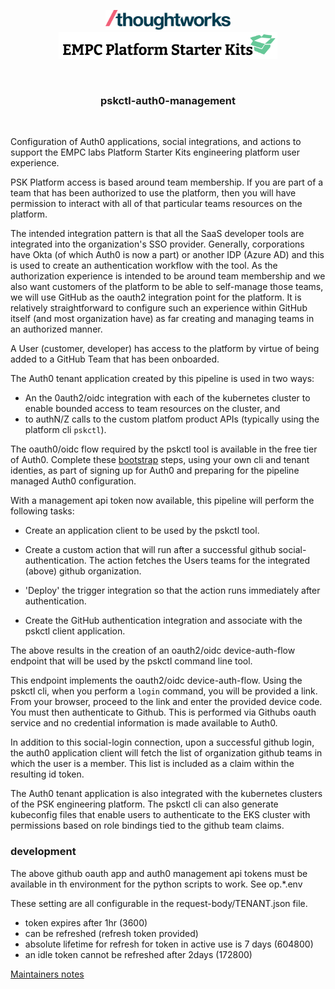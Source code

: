<div align="center">
	<p>
		<img alt="Thoughtworks Logo" src="https://raw.githubusercontent.com/ThoughtWorks-DPS/static/master/thoughtworks_flamingo_wave.png?sanitize=true" width=200 />
    <br />
		<img alt="DPS Title" src="https://raw.githubusercontent.com/ThoughtWorks-DPS/static/master/EMPCPlatformStarterKitsImage.png?sanitize=true" width=350/>
	</p>
  <br />
  <h3>pskctl-auth0-management</h3>
</div>
<br />

Configuration of Auth0 applications, social integrations, and actions to support the EMPC labs Platform Starter Kits engineering platform user experience.  

PSK Platform access is based around team membership. If you are part of a team that has been authorized to use the platform, then you will have permission to interact with all of that particular teams resources on the platform.  

The intended integration pattern is that all the SaaS developer tools are integrated into the organization's SSO provider. Generally, corporations have Okta (of which Auth0 is now a part) or another IDP (Azure AD) and this is used to create an authentication workflow with the tool. As the authorization experience is intended to be around team membership and we also want customers of the platform to be able to self-manage those teams, we will use GitHub as the oauth2 integration point for the platform. It is relatively straightforward to configure such an experience within GitHub itself (and most organization have) as far creating and managing teams in an authorized manner.  

A User (customer, developer) has access to the platform by virtue of being added to a GitHub Team that has been onboarded.  

The Auth0 tenant application created by this pipeline is used in two ways:  
- An the 0auth2/oidc integration with each of the kubernetes cluster to enable bounded access to team resources on the cluster, and
- to authN/Z calls to the custom platfom product APIs (typically using the platform cli `pskctl`).

The oauth0/oidc flow required by the pskctl tool is available in the free tier of Auth0. Complete these [bootstrap](doc/bootstrap.md) steps, using your own cli and tenant identies, as part of signing up for Auth0 and preparing for the pipeline managed Auth0 configuration.  

With a management api token now available, this pipeline will perform the following tasks:

* Create an application client to be used by the pskctl tool.

* Create a custom action that will run after a successful github social-authentication. The action fetches the Users teams for the integrated (above) github organization.  

* 'Deploy' the trigger integration so that the action runs immediately after authentication.

* Create the GitHub authentication integration and associate with the pskctl client application.

The above results in the creation of an oauth2/oidc device-auth-flow endpoint that will be used by the pskctl command line tool.

This endpoint implements the oauth2/oidc device-auth-flow. Using the pskctl cli, when you perform a `login` command, you will be provided a link. From your browser, proceed to the link and enter the provided device code. You must then authenticate to Github. This is performed via Githubs oauth service and no credential information is made available to Auth0.  

In addition to this social-login connection, upon a successful github login, the auth0 application client will fetch the list of organization github teams in which the user is a member. This list is included as a claim within the resulting id token.

The Auth0 tenant application is also integrated with the kubernetes clusters of the PSK engineering platform. The pskctl cli can also generate kubeconfig files that enable users to authenticate to the EKS cluster with permissions based on role bindings tied to the github team claims.  

### development

The above github oauth app and auth0 management api tokens must be available in th environment for the python scripts to work. See op.*.env  

These setting are all configurable in the request-body/TENANT.json file.
- token expires after 1hr (3600)
- can be refreshed (refresh token provided)
- absolute lifetime for refresh for token in active use is 7 days (604800)
- an idle token cannot be refreshed after 2days (172800)

[Maintainers notes](doc/maintainers.md)
